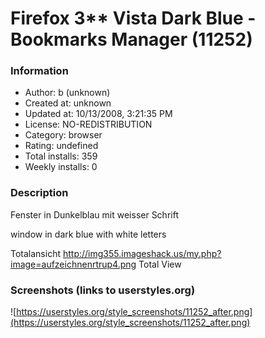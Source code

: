 # Firefox 3** Vista Dark Blue - Bookmarks Manager (11252)

### Information
- Author: b (unknown)
- Created at: unknown
- Updated at: 10/13/2008, 3:21:35 PM
- License: NO-REDISTRIBUTION
- Category: browser
- Rating: undefined
- Total installs: 359
- Weekly installs: 0


### Description
Fenster in Dunkelblau mit weisser Schrift

window in dark blue with white letters

Totalansicht
http://img355.imageshack.us/my.php?image=aufzeichnenrtrup4.png
Total View


### Screenshots (links to userstyles.org)
![https://userstyles.org/style_screenshots/11252_after.png](https://userstyles.org/style_screenshots/11252_after.png)


